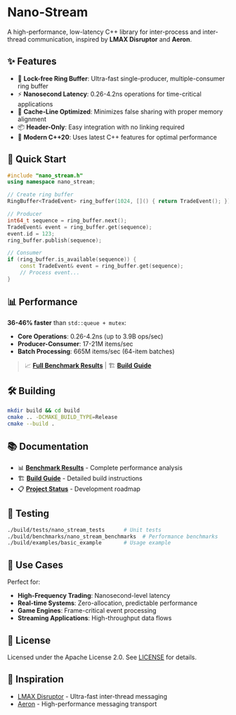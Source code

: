 # Nano-Stream

A high-performance, low-latency C++ library for inter-process and inter-thread communication, inspired by **LMAX Disruptor** and **Aeron**.

## ✨ Features

- 🚀 **Lock-free Ring Buffer**: Ultra-fast single-producer, multiple-consumer ring buffer
- ⚡ **Nanosecond Latency**: 0.26-4.2ns operations for time-critical applications
- 🧵 **Cache-Line Optimized**: Minimizes false sharing with proper memory alignment
- 📦 **Header-Only**: Easy integration with no linking required
- 🔧 **Modern C++20**: Uses latest C++ features for optimal performance

## 🚀 Quick Start

```cpp
#include "nano_stream.h"
using namespace nano_stream;

// Create ring buffer
RingBuffer<TradeEvent> ring_buffer(1024, []() { return TradeEvent(); });

// Producer
int64_t sequence = ring_buffer.next();
TradeEvent& event = ring_buffer.get(sequence);
event.id = 123;
ring_buffer.publish(sequence);

// Consumer  
if (ring_buffer.is_available(sequence)) {
    const TradeEvent& event = ring_buffer.get(sequence);
    // Process event...
}
```

## 📊 Performance

**36-46% faster** than `std::queue + mutex`:
- **Core Operations**: 0.26-4.2ns (up to 3.9B ops/sec)
- **Producer-Consumer**: 17-21M items/sec
- **Batch Processing**: 665M items/sec (64-item batches)

> 📈 [**Full Benchmark Results**](docs/BENCHMARK_RESULTS.md) | 🏗️ [**Build Guide**](docs/BUILD_GUIDE.md)

## 🛠️ Building

```bash
mkdir build && cd build
cmake .. -DCMAKE_BUILD_TYPE=Release
cmake --build .
```

## 📚 Documentation

- 📊 [**Benchmark Results**](docs/BENCHMARK_RESULTS.md) - Complete performance analysis
- 🏗️ [**Build Guide**](docs/BUILD_GUIDE.md) - Detailed build instructions  
- 📋 [**Project Status**](docs/PROJECT_STATUS.md) - Development roadmap

## 🧪 Testing

```bash
./build/tests/nano_stream_tests      # Unit tests
./build/benchmarks/nano_stream_benchmarks  # Performance benchmarks
./build/examples/basic_example       # Usage example
```

## 🎯 Use Cases

Perfect for:
- **High-Frequency Trading**: Nanosecond-level latency
- **Real-time Systems**: Zero-allocation, predictable performance  
- **Game Engines**: Frame-critical event processing
- **Streaming Applications**: High-throughput data flows

## 📄 License

Licensed under the Apache License 2.0. See [LICENSE](LICENSE) for details.

## 🙏 Inspiration

- [LMAX Disruptor](https://github.com/LMAX-Exchange/disruptor) - Ultra-fast inter-thread messaging
- [Aeron](https://github.com/real-logic/aeron) - High-performance messaging transport

